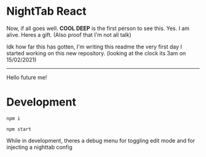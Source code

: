 # NightTab React

Now, if all goes well. **COOL DEEP** is the first person to see this. Yes. I am alive. Heres a gift. (Also proof that I'm not all talk)

Idk how far this has gotten, I'm writing this readme the very first day I started working on this new repository. (looking at the clock its 3am on 15/02/2021)

---

Hello future me!

# Development

```
npm i
```

```
npm start
```

While in development, theres a debug menu for toggling edit mode and for injecting a nighttab config